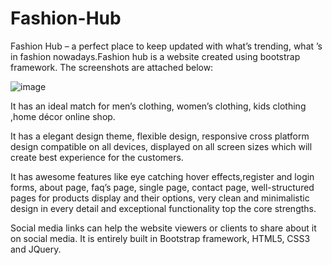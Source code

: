 # Fashion-Hub
Fashion Hub – a perfect place to keep updated with what’s trending,  what ’s in fashion nowadays.Fashion hub is a website created using bootstrap framework.
The screenshots are attached below:

![image](https://user-images.githubusercontent.com/32461344/53263183-aaffe180-36fe-11e9-9f99-d8211b6f22d4.png)

It has an ideal match for men’s  clothing, women’s clothing, kids clothing ,home décor online shop.

It has a elegant design theme, flexible design, responsive cross platform design compatible on all devices, displayed on all screen sizes which will create best experience for the customers.

It has awesome features like eye catching hover effects,register and login forms, about page, faq’s page, single page, contact page, well-structured pages for products display and their options, very clean and minimalistic design in every detail and exceptional  functionality top the core strengths. 

Social media links can help the website viewers or clients to share about it on social media. It is entirely built in Bootstrap framework, HTML5, CSS3 and JQuery. 
